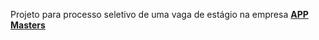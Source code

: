 Projeto para processo seletivo de uma vaga de estágio na empresa **[APP Masters](https://www.appmasters.io/)**
